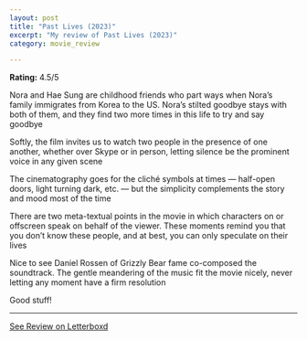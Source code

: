 ```yaml
---
layout: post
title: "Past Lives (2023)"
excerpt: "My review of Past Lives (2023)"
category: movie_review

---
```


**Rating:** 4.5/5

Nora and Hae Sung are childhood friends who part ways when Nora’s family immigrates from Korea to the US. Nora’s stilted goodbye stays with both of them, and they find two more times in this life to try and say goodbye

Softly, the film invites us to watch two people in the presence of one another, whether over Skype or in person, letting silence be the prominent voice in any given scene

The cinematography goes for the cliché symbols at times — half-open doors, light turning dark, etc. — but the simplicity complements the story and mood most of the time

There are two meta-textual points in the movie in which characters on or offscreen speak on behalf of the viewer. These moments remind you that you don’t know these people, and at best, you can only speculate on their lives

Nice to see Daniel Rossen of Grizzly Bear fame co-composed the soundtrack. The gentle meandering of the music fit the movie nicely, never letting any moment have a firm resolution

Good stuff!

<hr>

[See Review on Letterboxd](https://boxd.it/4tA9Xr)
